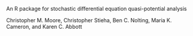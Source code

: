 An R package for stochastic differential equation quasi-potential analysis

Christopher M. Moore, Christopher Stieha, Ben C. Nolting, Maria K. Cameron, and Karen C. Abbott
